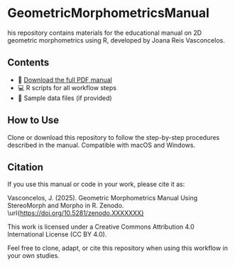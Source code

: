 # GeometricMorphometricsManual

his repository contains materials for the educational manual on 2D geometric morphometrics using R, developed by Joana Reis Vasconcelos.

## Contents
- 📘 [Download the full PDF manual](link-to-your-pdf)
- 💻 R scripts for all workflow steps
- 📎 Sample data files (if provided)

## How to Use
Clone or download this repository to follow the step-by-step procedures described in the manual. Compatible with macOS and Windows.

## Citation
If you use this manual or code in your work, please cite it as:

Vasconcelos, J. (2025). Geometric Morphometrics Manual Using StereoMorph and Morpho in R. Zenodo. \url{https://doi.org/10.5281/zenodo.XXXXXXX}

This work is licensed under a Creative Commons Attribution 4.0 International License (CC BY 4.0).

Feel free to clone, adapt, or cite this repository when using this workflow in your own studies. 
